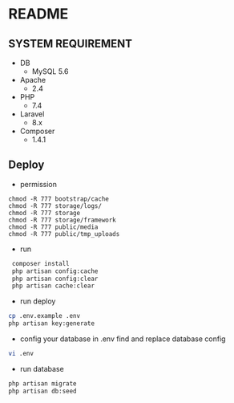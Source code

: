 # README

## SYSTEM REQUIREMENT

* DB
    - MySQL 5.6
* Apache
    - 2.4
* PHP
    - 7.4
* Laravel
    - 8.x
* Composer
    - 1.4.1


## Deploy
* permission
```
chmod -R 777 bootstrap/cache
chmod -R 777 storage/logs/
chmod -R 777 storage
chmod -R 777 storage/framework
chmod -R 777 public/media
chmod -R 777 public/tmp_uploads
```

* run
```bash
 composer install
 php artisan config:cache
 php artisan config:clear
 php artisan cache:clear
```

* run deploy
```bash
cp .env.example .env
php artisan key:generate
```
* config your database in .env
  find and replace database config
```bash
vi .env
```
* run database
```bash
php artisan migrate
php artisan db:seed
```

